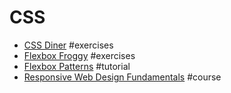 # CSS

* [CSS Diner](http://flukeout.github.io/) #exercises
* [Flexbox Froggy](http://flexboxfroggy.com/) #exercises
* [Flexbox Patterns](http://www.flexboxpatterns.com/home) #tutorial
* [Responsive Web Design Fundamentals](https://www.udacity.com/course/responsive-web-design-fundamentals--ud893) #course
